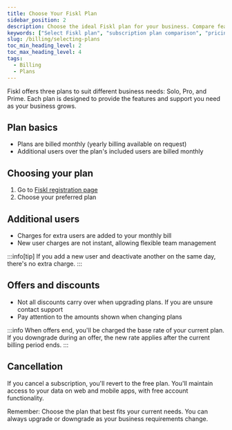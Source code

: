 ```yaml
---
title: Choose Your Fiskl Plan
sidebar_position: 2
description: Choose the ideal Fiskl plan for your business. Compare features, pricing, and benefits tailored to your unique needs.
keywords: ["Select Fiskl plan", "subscription plan comparison", "pricing", "business accounting plans", "features"]
slug: /billing/selecting-plans
toc_min_heading_level: 2
toc_max_heading_level: 4
tags:
  - Billing
  - Plans
---
```


Fiskl offers three plans to suit different business needs: Solo, Pro, and Prime. Each plan is designed to provide the features and support you need as your business grows.

## Plan basics

- Plans are billed monthly (yearly billing available on request)
- Additional users over the plan's included users are billed monthly

## Choosing your plan

1. Go to [Fiskl registration page](https://my.fiskl.com/registration)
1. Choose your preferred plan

## Additional users

- Charges for extra users are added to your monthly bill
- New user charges are not instant, allowing flexible team management

:::info[tip]
If you add a new user and deactivate another on the same day, there's no extra charge.
:::

## Offers and discounts

- Not all discounts carry over when upgrading plans. If you are unsure contact support
- Pay attention to the amounts shown when changing plans

:::info
When offers end, you'll be charged the base rate of your current plan. If you downgrade during an offer, the new rate applies after the current billing period ends.
:::

## Cancellation

If you cancel a subscription, you'll revert to the free plan. You'll maintain access to your data on web and mobile apps, with free account functionality.

Remember: Choose the plan that best fits your current needs. You can always upgrade or downgrade as your business requirements change.
